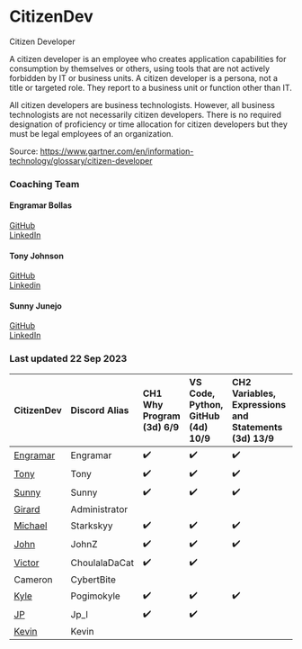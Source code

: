 # CitizenDev

Citizen Developer

A citizen developer is an employee who creates application capabilities for consumption by themselves or others, using tools that are not actively forbidden by IT or business units. A citizen developer is a persona, not a title or targeted role. They report to a business unit or function other than IT.

All citizen developers are business technologists.  However, all business technologists are not necessarily citizen developers.  There is no required designation of proficiency or time allocation for citizen developers but they must be legal employees of an organization.

Source: https://www.gartner.com/en/information-technology/glossary/citizen-developer

### Coaching Team
#### Engramar Bollas <br/>
[GitHub](https://github.com/engramar) <br/>
[LinkedIn](https://www.linkedin.com/in/engramarbollas/) <br/>

#### Tony Johnson <br/>
[GitHub](https://github.com/tnyjhnsn) <br/>
[Linkedin](https://www.linkedin.com/in/tony-johnson-53995413/) <br/>

#### Sunny Junejo <br/>
[GitHub](https://github.com/sjunejo) <br/>
[LinkedIn](https://www.linkedin.com/in/sadruddinjunejo/) <br/>

### Last updated 22 Sep 2023
| CitizenDev | Discord Alias | CH1 Why Program (3d) 6/9 | VS Code, Python, GitHub (4d) 10/9 | CH2 Variables, Expressions and Statements (3d) 13/9 | CH3 Conditional Execution (3d) 16/9 | CH4 Functions (3d) 19/9 | CH5 Loops and Iterations (3d) 22/9 | CH6 Strings (3d) 25/9| CH7 Files (3d) 28/9 | CH8 Lists (3d) 1/10 | CH9 Dictionaries (3d) 4/10 | CH10 Tuples (3d) 7/10 | 
|:--|:--|:--|:--|:--|:--|:--|:--|:--|:--|:--|:--|:--|
| [Engramar](https://github.com/engramar) | Engramar |:heavy_check_mark:|:heavy_check_mark:|:heavy_check_mark:|:heavy_check_mark:|:heavy_check_mark:|||||||
| [Tony](https://github.com/tnyjhnsn) | Tony |:heavy_check_mark:|:heavy_check_mark:|:heavy_check_mark:|:heavy_check_mark:|:heavy_check_mark:|:heavy_check_mark:||||||
| [Sunny](https://github.com/sjunejo) | Sunny |:heavy_check_mark:|:heavy_check_mark:|:heavy_check_mark:|:heavy_check_mark:||||||||
| [Girard](https://github.com/GirardT) | Administrator ||||||||||||
| [Michael](https://github.com/starkskyy) | Starkskyy |:heavy_check_mark:|:heavy_check_mark:|:heavy_check_mark:|||||||||
| [John](https://github.com/JohnZGBG) | JohnZ |:heavy_check_mark:|:heavy_check_mark:|:heavy_check_mark:|:heavy_check_mark:|:heavy_check_mark:|||||||
| [Victor](https://github.com/CholulaTheCat) | ChoulalaDaCat |:heavy_check_mark:|:heavy_check_mark:||||||||||
| Cameron | CybertBite ||||||||||||
| [Kyle](https://github.com/mkasborromeo) | Pogimokyle |:heavy_check_mark:|:heavy_check_mark:|:heavy_check_mark:|:heavy_check_mark:||||||||
| [JP](https://github.com/josepedrolorenzini) | Jp_l |:heavy_check_mark:|:heavy_check_mark:||||||||||
| [Kevin](https://github.com/ZizhangOu) | Kevin ||||||||||||
